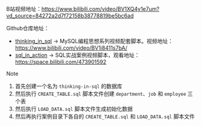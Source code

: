 B站视频地址：https://www.bilibili.com/video/BV1XQ4y1e7um?vd_source=84272a2d7f72158b38778819be5bc6ad

Github仓库地址：
- [thinking_in_sql](https://github.com/dongxuyang1985/thinking_in_sql) → MySQL编程思想系列视频配套脚本。视频地址：https://www.bilibili.com/video/BV1i8411s7bA/
- [sql_in_action](https://github.com/dongxuyang1985/sql_in_action) → SQL实战案例视频脚本，观看地址：https://space.bilibili.com/473901592

> [!note]
> 1. 首先创建一个名为 `thinking-in-sql` 的数据库
> 2. 然后执行 `CREATE_TABLE.sql` 脚本文件创建 `department`、`job` 和 `employee` 三个表
> 2. 然后执行 `LOAD_DATA.sql` 脚本文件生成初始化数据
> 3. 然后再执行案例目录下各自的 `CREATE_TABLE.sql` 和 `LOAD_DATA.sql` 脚本文件